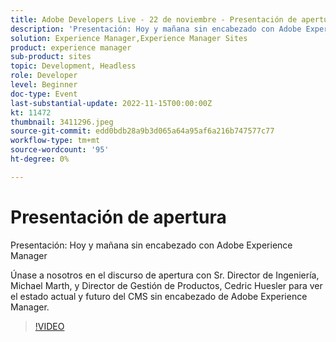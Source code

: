 ```yaml
---
title: Adobe Developers Live - 22 de noviembre - Presentación de apertura
description: 'Presentación: Hoy y mañana sin encabezado con Adobe Experience ManagerÚnase a nosotros en la presentación de apertura con Sr. Director de ingeniería, Michael Marth, y Director de gestión de productos, Cedric Huesler, para obtener una visión del estado actual y futuro del CMS sin encabezado de Adobe Experience Manager.'
solution: Experience Manager,Experience Manager Sites
product: experience manager
sub-product: sites
topic: Development, Headless
role: Developer
level: Beginner
doc-type: Event
last-substantial-update: 2022-11-15T00:00:00Z
kt: 11472
thumbnail: 3411296.jpeg
source-git-commit: edd0bdb28a9b3d065a64a95af6a216b747577c77
workflow-type: tm+mt
source-wordcount: '95'
ht-degree: 0%

---
```


# Presentación de apertura

Presentación: Hoy y mañana sin encabezado con Adobe Experience Manager

Únase a nosotros en el discurso de apertura con Sr. Director de Ingeniería, Michael Marth, y Director de Gestión de Productos, Cedric Huesler para ver el estado actual y futuro del CMS sin encabezado de Adobe Experience Manager.

>[!VIDEO](https://video.tv.adobe.com/v/3411296/?quality=12&learn=on)
